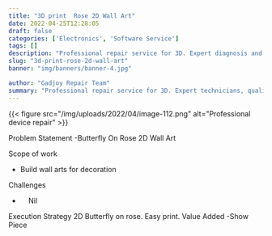 ```yaml
---
title: "3D print  Rose 2D Wall Art"
date: 2022-04-25T12:28:05
draft: false
categories: ['Electronics', 'Software Service']
tags: []
description: "Professional repair service for 3D. Expert diagnosis and quality repairs in Bangalore."
slug: "3d-print-rose-2d-wall-art"
banner: "img/banners/banner-4.jpg"

author: "Gadjoy Repair Team"
summary: "Professional repair service for 3D. Expert technicians, quality parts, warranty included."
---
```


{{< figure src="/img/uploads/2022/04/image-112.png" alt="Professional device repair" >}}

Problem Statement -Butterfly On Rose 2D Wall Art

Scope of work

- Build wall arts for decoration

Challenges

- &nbsp;&nbsp;&nbsp; Nil

Execution Strategy 2D Butterfly on rose. Easy print. Value Added -Show Piece